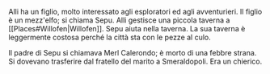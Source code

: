 
Alli ha un figlio, molto interessato agli esploratori ed agli avventurieri. Il figlio è un mezz'elfo; si chiama Sepu. 
Alli gestisce una piccola taverna a [[Places#Willofen|Willofen]]. Sepu aiuta nella taverna. La sua taverna è leggermente costosa perché la città sta con le pezze al culo.

Il padre di Sepu si chiamava Merl Calerondo; è morto di una febbre strana. Si dovevano trasferire dal fratello del marito a Smeraldopoli. Era un chierico.